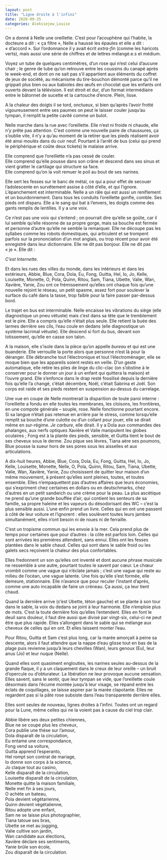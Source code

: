 ```yaml
---
layout: post
title: "Ligne droite à l'infini"
date: 2020-09-25
categories: Aleksiejew_Louise
---
```


On a donné à Nelle une oreillette. C’est pour l’acouphène qui l’habite, la docteure a dit : « ça filtre », Nelle a haussé les épaules et elle a dit : « d’accord ». Sur l’ordonnance il y avait écrit *extra-fin* (comme les haricots verts), mais aussi une série de chiffres et de lettres mélangé.e.s et médium.

Voyez un tube de quelques centimètres, d’un rose qui n’est celui d’aucune chair ; le genre de tube qu’on retrouve entre les coussins du canapé après le week-end, et dont on ne sait pas s’il appartient aux éléments du coffret de jeux de société, au mécanisme du tire-bouchon démonté parce qu’il ne grippait plus bien ou aux babioles des œufs en chocolat que les enfants ont ouverts devant la télévision. Il est étroit et dur, d’un format intermédiaire entre le bâtonnet de sucette et la cartouche d’encre. Plein, lisse.

A la chaleur des doigts il se tord, onctueux, si bien qu’après l’avoir frotté vigoureusement entre ses paumes on peut le laisser couler jusqu’au tympan, il remplit la petite cavité comme un bulot. 

Nelle marche dans la rue avec l’oreillette. Elle n’est ni froide ni chaude, elle n’y prête pas attention. C’est comme une nouvelle paire de chaussures, ça s’oublie vite, il n’y a qu’au moment de la retirer que les pieds réalisent avoir été ainsi moulés dans du cuir neuf. Pourtant à l’arrêt de bus (celui qui prend le périphérique et coûte deux tickets) le malaise arrive.

Elle comprend que l’oreillette n’a pas cessé de couler.  
Elle comprend qu’elle pousse dans son crâne et descend dans ses sinus et vient gratter le cartilage qui structure sa face.  
Elle comprend qu’on la voit remuer le poil au bout de ses narines.

Elle sert les fesses sur le banc de métal, ce qui a pour effet de secouer l’adolescente en survêtement assise à côté d’elle, et qui l’ignore. L’épanchement est interminable. Nelle a un râle qui est aussi un reniflement et un bourdonnement. Dans tous les conduits l’oreillette gonfle, comble. Ses pieds ont disparu. Elle a le sang qui bat à l’envers, les doigts comme des gants remplis de lentilles. Il y a une voix.

Ce n’est pas une voix qui s’entend ; on pourrait dire qu’elle se goûte, car il lui semble qu’elle résonne de sa propre gorge, mais sa bouche est fermée et personne d’autre qu’elle ne semble la remarquer. Elle ne découpe pas les syllabes comme les robots domestiques, qui articulent et se trompent parfois sur la prononciation d’un mot anglais, ou trop récent pour avoir été enregistré dans leur dictionnaire. Elle ne dit pas bonjour. Elle ne dit pas « je ». Elle dit :

*C’est Internette.*

Et dans les rues des villes du monde, dans les intérieurs et dans les extérieurs, Abbie, Blue, Cora, Dola, Eu, Fong, Guitta, Hel, Io, Jo, Kelle, Louisette, Monette, O, Pola, Quinn, Ritou, Sam, Tiana, Ubette, Valie, Wan, Xavière, Yanie, Zou ont ce frémissement qu’elles ont chaque fois qu’une nouvelle rejoint le réseau, un petit spasme, assez fort pour soulever la surface du café dans la tasse, trop faible pour la faire passer par-dessus bord.

Le trajet en bus est interminable. Nelle encaisse les vibrations du siège (elle diagnostique un pneu vétuste) mais c’est dans sa tête que le tremblement est le pire. Elle a compris qu’elle n’était plus seule. Elle retient la buée des larmes derrière ses cils, l’eau coule en dedans (elle diagnostique un système lacrimal vétuste). Elle descend si fort du bus, devant son lotissement, qu’elle en casse son talon.

A la maison, elle s’isole dans la pièce qu’on appelle *bureau* et qui est une buanderie. Elle verrouille la porte alors que personne n’est là pour la déranger. Elle débranche tout l’électronique et tout l’électroménager, elle se moque bien que les appareils soient restés en veille. D’un geste automatique, elle retire les piles de linge du clic-clac (on s’obstine à le conserver pour le donner un jour à un enfant qui quittera la maison) et l’ouvre grand. Elle s’enfonce dans le drap resté fossilisé depuis la dernière fois qu’elle l’a changé, c’était décembre, Noël, c’était Sabrina et Joël. Son corps est raide et ses pieds restent en suspension au-dessus du carrelage.

Une vue en coupe de Nelle montrerait la disparition de toute paroi interne : l’oreillette a fondu en elle toutes les membranes, les cloisons, les frontières, en une compote générale – souple, rose. Nelle fonctionne pourtant encore. Si sa langue n’était pas retenue en arrière par le stress, comme lorsqu’elle remplit sa bouche d’une culotte ou d’un collant pour jouer, elle se dirait même en sur-régime. *Je carbure*, elle dirait. Il y a Dola aux commandes des phalanges, aux nerfs optiques Xavière et Valie manipulent les globes oculaires ; Fong est à la plante des pieds, sensible, et Guitta tient le bout de ses cheveux sous le derme. Zou pique ses lèvres, Tiana aère ses poumons, Blue pousse la sueur hors de ses pores sous les aisselles et aux articulations.

A dix-huit heures, Abbie, Blue, Cora, Dola, Eu, Fong, Guitta, Hel, Io, Jo, Kelle, Louisette, Monette, Nelle, O, Pola, Quinn, Ritou, Sam, Tiana, Ubette, Valie, Wan, Xavière, Yanie, Zou choisissent de quitter leur maison d’un même mouvement, à présent qu’elles sont pleines, toutes, et toutes ensemble. Elles n’empaquettent pas d’autres affaires que leurs économies, qui s’expriment chez certaines en dollars ou en deutschmarks, chez d’autres en un petit sandwich ou une crème pour la peau. La plus ascétique ne prend qu’une grande bouffée d’air, qui contient les senteurs de sa famille, sa propre haleine et les vapeurs du désodorisant des WC – c’est la plus sensible aussi. L’une enfin prend un livre. Celles qui en ont une passent à côté de leur voiture et l’ignorent : elles soulèvent toutes leurs jambes simultanément, elles n’ont besoin ni de roues ni de ferraille.

C’est un tropisme commun qui les envoie à la mer. Cela prend plus de temps pour certaines que pour d’autres : la côte est parfois loin. Celles qui sont arrivées les premières attendent, sans ennui. Elles ont les fesses plantées dans le sable chaud. Celles qui sont dans le sable froid ou les galets secs reçoivent la chaleur des plus confortables.

Elles fredonnent un son qu’elles ont inventé et dont aucune phrase musicale ne ressemble à une autre, pourtant toutes le savent par cœur. Le chœur vrombit comme une vague qui n’éclate jamais ; c’est une vague qui reste au milieu de l’océan, une vague latente. Une fois qu’elle s’est formée, elle demeure, stationnaire. Elle n’avance que pour reculer l’instant d’après, comme une auto incapable de faire un créneau. Ça aussi, ça leur tient chaud.

Quand la dernière arrive (c’est Ubette, téton gauche) et se plante à son tour dans le sable, la voix du dedans se joint à leur harmonie. Elle n’emploie plus de mots. C’est la toute dernière fois qu’elles l’entendent. Elles en font le deuil sans douleur, il faut dire aussi que divisé par vingt-six, celui-ci ne peut être que plus rapide. Elles s’allongent dans le sable qui se mélange aux cheveux de celles qui en ont. Et elles laissent monter l’eau.

Pour Ritou, Guitta et Sam c’est plus long, car la marée amorçait à peine sa descente, alors il faut attendre que la nappe d’eau glisse tout en bas de la plage puis revienne jusqu’à leurs chevilles (Wan), leurs genoux (Eu), leur anus (Jo) et leur nuque (Nelle).

Quand elles sont quasiment englouties, les narines seules au-dessus de la grande flaque, il y a un claquement dans le creux de leur oreille – un bruit d’opercule ou d’obturateur. La libération ne leur provoque aucune sensation. Elles savent, sans le sentir, que leur tympan se vide, que l’oreillette coule désormais dans l’écume montée jusqu’à leur visage, se répand entre les éclats de coquillages, se laisse aspirer par la marée clapotante. Elles ne regardent pas si la pâte rose subsiste dans l’eau transparente derrière elles.

Elles sont seules de nouveau, lignes droites à l’infini. Toutes ont un regard pour la Lune, même celles qui ne la voient pas à cause du ciel trop clair.

Abbie libère ses deux petites chiennes,  
Blue ne se coupe plus les cheveux,  
Cora publie une thèse sur l’amour,  
Dola disparaît de la circulation,  
Eu entame une correspondance,  
Fong vend sa voiture,  
Guitta apprend l’esperanto,  
Hel rompt son contrat de mariage,  
Io donne son corps à la science,  
Jo claque tout au casino,  
Kelle disparaît de la circulation,  
Louisette disparaît de la circulation,  
Monette quitte la maison familiale,  
Nelle met fin à ses jours,  
O achète un bateau,  
Pola devient végétarienne,  
Quinn devient végétalienne,  
Ritou adopte une enfant,  
Sam ne se laisse plus photographier,  
Tiana tatoue ses bras,  
Ubette se met au jogging,  
Valie cultive son jardin,  
Wan candidate aux élections,  
Xavière déclare ses sentiments,  
Yanie brûle son école,  
Zou disparaît de la circulation.
